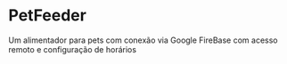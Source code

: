 # PetFeeder
Um alimentador para pets com conexão via Google FireBase com acesso remoto e configuração de horários 
